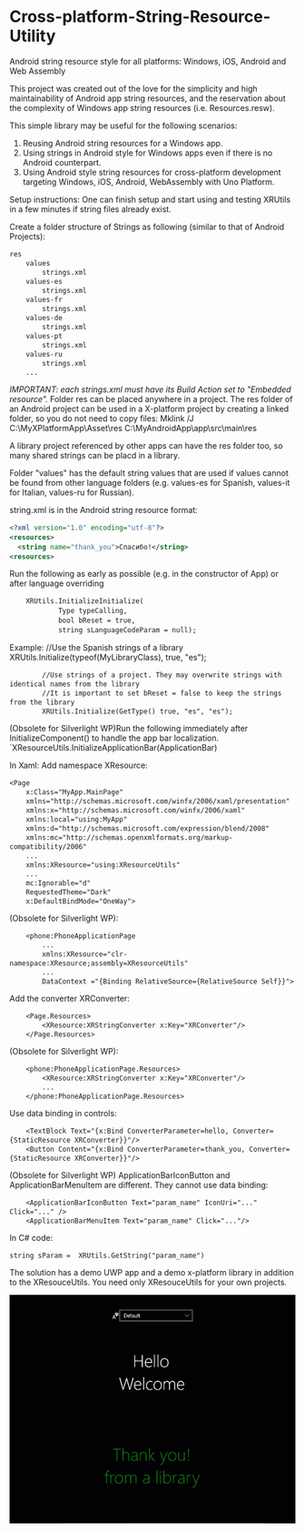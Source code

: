 # Cross-platform-String-Resource-Utility
Android string resource style for all platforms: Windows, iOS, Android and Web Assembly

This project was created out of the love for the simplicity and high maintainability of Android app string resources, and the reservation about the complexity of Windows app string resources (i.e. Resources.resw).

This simple library may be useful for the following scenarios:
1. Reusing Android string resources for a Windows app.
2. Using strings in Android style for Windows apps even if there is no Android counterpart. 
3. Using Android style string resources  for cross-platform development targeting Windows, iOS, Android, WebAssembly with Uno Platform.

Setup instructions:
One can finish setup and start using and testing XRUtils in a few minutes if string files already exist.

Create a folder structure of Strings as following (similar to that of Android Projects):

	res
		values
			strings.xml
		values-es
			strings.xml
		values-fr
			strings.xml
		values-de
			strings.xml
		values-pt
			strings.xml
		values-ru
			strings.xml
		...
*IMPORTANT: each strings.xml must have its Build Action set to "Embedded resource".*
Folder res can be placed anywhere in a project. 
The res folder of an Android project can be used in a X-platform project by creating a linked folder, so you do not need to copy files:
	Mklink /J C:\MyXPlatformApp\Asset\res C:\MyAndroidApp\app\src\main\res

A library project referenced by other apps can have the res folder too, so many shared strings can be placd in a library. 

Folder "values" has the default string values that are used if values cannot be found from other language folders 
(e.g. values-es for Spanish, values-it for Italian, values-ru for Russian).

string.xml is in the Android string resource format:
```xml
<?xml version="1.0" encoding="utf-8"?>
<resources>
  <string name="thank_you">Спасибо!</string>
<resources>
```
Run the following as early as possible (e.g. in the constructor of App) or after language overriding
```xml
	XRUtils.InitializeInitialize(
            Type typeCalling,
            bool bReset = true,
            string sLanguageCodeParam = null);
```	    
Example:
            //Use the Spanish strings of a library
            XRUtils.Initialize(typeof(MyLibraryClass), true, "es");

            //Use strings of a project. They may overwrite strings with identical names from the library
            //It is important to set bReset = false to keep the strings from the library
			XRUtils.Initialize(GetType() true, "es", "es");   
	
(Obsolete for Silverlight WP)Run the following immediately after InitializeComponent() to handle the app bar localization. 
	`XResourceUtils.InitializeApplicationBar(ApplicationBar) 

In Xaml:
Add namespace XResource:
```
<Page
    x:Class="MyApp.MainPage"
    xmlns="http://schemas.microsoft.com/winfx/2006/xaml/presentation"
    xmlns:x="http://schemas.microsoft.com/winfx/2006/xaml"
    xmlns:local="using:MyApp"
    xmlns:d="http://schemas.microsoft.com/expression/blend/2008"
    xmlns:mc="http://schemas.openxmlformats.org/markup-compatibility/2006"
	...
    xmlns:XResource="using:XResourceUtils"
	...
    mc:Ignorable="d"
    RequestedTheme="Dark"
    x:DefaultBindMode="OneWay">
```

(Obsolete for Silverlight WP):
```
	<phone:PhoneApplicationPage
		...
		xmlns:XResource="clr-namespace:XResource;assembly=XResourceUtils"
		...
		DataContext ="{Binding RelativeSource={RelativeSource Self}}">
```

Add the converter XRConverter:
```
    <Page.Resources>
        <XResource:XRStringConverter x:Key="XRConverter"/>    
    </Page.Resources>
```

(Obsolete for Silverlight WP):
```
    <phone:PhoneApplicationPage.Resources>
        <XResource:XRStringConverter x:Key="XRConverter"/>
		...
    </phone:PhoneApplicationPage.Resources>
```

Use data binding in controls:
```
	<TextBlock Text="{x:Bind ConverterParameter=hello, Converter={StaticResource XRConverter}}"/>
	<Button Content="{x:Bind ConverterParameter=thank_you, Converter={StaticResource XRConverter}}"/>
```

(Obsolete for Silverlight WP) ApplicationBarIconButton and ApplicationBarMenuItem are different.  They cannot use data binding:
```    
    <ApplicationBarIconButton Text="param_name" IconUri="..." Click="..." />
    <ApplicationBarMenuItem Text="param_name" Click="..."/>
```

In C# code:
```
string sParam =  XRUtils.GetString("param_name")
```

The solution has a demo UWP app and a demo x-platform library in addition to the XResouceUtils.  You need only XResouceUtils for your own projects. 

![XRUtils Demo App](https://github.com/zipswich/Cross-platform-String-Resource-Utility/blob/master/AppDemo/Assets/xrutils.gif)

			


